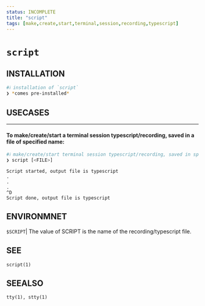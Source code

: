 ```yaml
---
status: INCOMPLETE
title: "script"
tags: [make,create,start,terminal,session,recording,typescript]
---
```


# `script`

## INSTALLATION


```bash
#ℹ︎ installation of `script`
❯ *comes pre-installed*
```


## USECASES

----
#### To make/create/start a terminal session typescript/recording, saved in a file of specified name:


```bash
#ℹ︎ make/create/start terminal session typescript/recording, saved in specified file
❯ script [<FILE>]
```

    Script started, output file is typescript
    .
    .
    .
    ^D
    Script done, output file is typescript


## ENVIRONMNET
`$SCRIPT`| The value of SCRIPT is the name of the recording/typescript file.

## SEE

    script(1)

## SEEALSO

    tty(1), stty(1)


